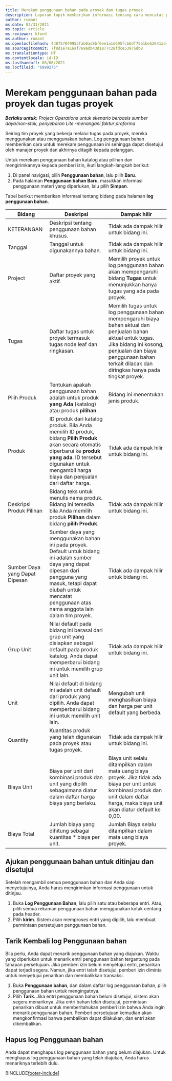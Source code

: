 ```yaml
---
title: Merekam penggunaan bahan pada proyek dan tugas proyek
description: Laporan topik memberikan informasi tentang cara mencatat penggunaan materi terhadap proyek dan tugas proyek.
author: rumant
ms.date: 03/31/2021
ms.topic: article
ms.reviewer: kfend
ms.author: rumant
ms.openlocfilehash: 4d8757049953fab0ad8bf6ee1a1d695fcb6df75b1be52641ad4af3b3137d7a0a
ms.sourcegitcommit: 7f8d1e7a16af769adb43d1877c28fdce53975db8
ms.translationtype: HT
ms.contentlocale: id-ID
ms.lasthandoff: 08/06/2021
ms.locfileid: "6999275"
---
```

# <a name="record-material-usage-on-projects-and-project-tasks"></a>Merekam penggunaan bahan pada proyek dan tugas proyek

_**Berlaku untuk:** Project Operations untuk skenario berbasis sumber daya/non-stok, penyebaran Lite -menangani faktur proforma_

Seiring tim proyek yang bekerja melalui tugas pada proyek, mereka menggunakan atau menggunakan bahan. Log penggunaan bahan memberikan cara untuk merekam penggunaan ini sehingga dapat disetujui oleh manajer proyek dan akhirnya ditagih kepada pelanggan. 

Untuk merekam penggunaan bahan katalog atau pilihan dan mengirimkannya kepada pemberi izin, ikuti langkah-langkah berikut: 

1. Di panel navigasi, pilih **Penggunaan bahan**, lalu pilih **Baru**.
2. Pada halaman **Penggunaan bahan Baru**, masukkan informasi penggunaan materi yang diperlukan, lalu pilih **Simpan**.

Tabel berikut memberikan informasi tentang bidang pada halaman **log penggunaan bahan**. 

| **Bidang** | **Deskripsi** | **Dampak hilir** |
| --- | --- | --- |
| KETERANGAN | Deskripsi tentang penggunaan bahan khusus. | Tidak ada dampak hilir untuk bidang ini. |
| Tanggal | Tanggal untuk digunakannya bahan. | Tidak ada dampak hilir untuk bidang ini. |
| Project | Daftar proyek yang aktif. | Memilih proyek untuk log penggunaan bahan akan mempengaruhi bidang **Tugas** untuk menunjukkan hanya tugas yang ada pada proyek. |
| Tugas | Daftar tugas untuk proyek termasuk tugas node leaf dan ringkasan. | Memilih tugas untuk log penggunaan bahan mempengaruhi biaya bahan aktual dan penjualan bahan aktual untuk tugas. Jika bidang ini kosong, penjualan dan biaya penggunaan bahan terkait dilacak dan diringkas hanya pada tingkat proyek. |
| Pilih Produk | Tentukan apakah penggunaan bahan adalah untuk produk **yang Ada** (katalog) atau produk **pilihan**. | Bidang ini menentukan jenis produk. |
| Produk | ID produk dari katalog produk. Bila Anda memilih ID produk, bidang **Pilih Produk** akan secara otomatis diperbarui ke **produk yang ada**. ID tersebut digunakan untuk mengambil harga biaya dan penjualan dari daftar harga. | Tidak ada dampak hilir untuk bidang ini. |
| Deskripsi Produk Pilihan | Bidang teks untuk menulis nama produk. Bidang ini tersedia bila Anda memilih produk **Pilihan** dalam bidang **pilih Produk**.| Tidak ada dampak hilir untuk bidang ini. |
| Sumber Daya yang Dapat Dipesan| Sumber daya yang menggunakan bahan ini pada proyek. Default untuk bidang ini adalah sumber daya yang dapat dipesan dari pengguna yang masuk, tetapi dapat diubah untuk mencatat penggunaan atas nama anggota lain dalam tim proyek. | Tidak ada dampak hilir untuk bidang ini. |
| Grup Unit | Nilai default pada bidang ini berasal dari grup unit yang disiapkan sebagai default pada produk katalog. Anda dapat memperbarui bidang ini untuk memilih grup unit lain. | Tidak ada dampak hilir untuk bidang ini. |
| Unit | Nilai default di bidang ini adalah unit default dari produk yang dipilih. Anda dapat memperbarui bidang ini untuk memilih unit lain. | Mengubah unit menghasilkan biaya dan harga per unit default yang berbeda. |
| Quantity | Kuantitas produk yang telah digunakan pada proyek atau tugas proyek. | Tidak ada dampak hilir untuk bidang ini. |
| Biaya Unit | Biaya per unit dari kombinasi produk dan unit yang dipilih sebagaimana diatur dalam daftar harga biaya yang berlaku. | Biaya unit selalu ditampilkan dalam mata uang biaya proyek. Jika tidak ada biaya per unit untuk kombinasi produk dan unit dalam daftar harga, maka biaya unit akan diatur default ke 0,00. |
| Biaya Total | Jumlah biaya yang dihitung sebagai kuantitas \* biaya per unit.| Jumlah Biaya selalu ditampilkan dalam mata uang biaya proyek. |


## <a name="submit-material-usage-for-review-and-approval"></a>Ajukan penggunaan bahan untuk ditinjau dan disetujui 
Setelah mengambil semua penggunaan bahan dan Anda siap menyetujuinya, Anda harus mengirimkan informasi penggunaan untuk ditinjau.

1. Buka **Log Penggunaan Bahan**, lalu pilih satu atau beberapa entri. Atau, pilih semua rekaman penggunaan bahan menggunakan kotak centang pada header.
2. Pilih **kirim**. Sistem akan memproses entri yang dipilih, lalu membuat permintaan persetujuan penggunaan bahan.

## <a name="recall-a-material-usage-log"></a>Tarik Kembali log Penggunaan bahan

Bila perlu, Anda dapat menarik penggunaan bahan yang diajukan. Waktu yang diperlukan untuk menarik entri penggunaan bahan tergantung pada tahapan persetujuan.  Jika pemberi izin belum menyetujui entri, penarikan dapat terjadi segera. Namun, jika entri telah disetujui, pemberi izin diminta untuk menyetujui penarikan dan membalikkan transaksi.

1. Buka **Penggunaan bahan**, dan dalam daftar log penggunaan bahan, pilih penggunaan bahan untuk mengingatnya.
2. Pilih **Tarik**. Jika entri penggunaan bahan belum disetujui, sistem akan segera menariknya. Jika entri bahan telah disetujui, permintaan penarikan dibuat untuk memberitahukan pemberi izin bahwa Anda ingin menarik penggunaan bahan. Pemberi persetujuan kemudian akan mengkonfirmasi bahwa pembalikan dapat dilakukan, dan entri akan dikembalikan.

## <a name="delete-a-material-usage-log"></a>Hapus log Penggunaan bahan

Anda dapat menghapus log penggunaan bahan yang belum diajukan. Untuk menghapus log penggunaan bahan yang telah diajukan, Anda harus menariknya terlebih dulu.



[!INCLUDE[footer-include](../includes/footer-banner.md)]
